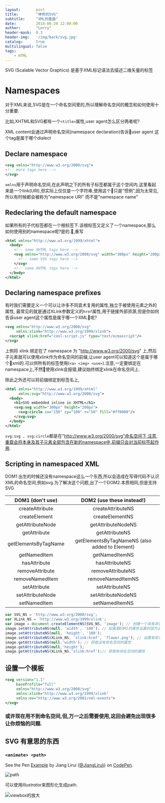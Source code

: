 ```yaml
---
layout:       post
title:        "神奇的SVG"
subtitle:     "XML的重器"
date:         2018-06-20 12:00:00
author:       "Lorry"
header-mask:  0.3
header-img:   '/img/back/svg.jpg'
catalog:      true
multilingual: false
tags:
    - HTML
---
```


SVG (Scalable Vector Graphics) 是基于XML标记语法去描述二维矢量的标签

# Namespaces

对于XML来说,SVG是在一个命名空间里的,所以理解命名空间的概念和如何使用十分重要.

比如,XHTML和SVG都有一个`<title>`属性,user agent怎么区分两者呢?

XML content会通过声明命名空间(namespace declaration)告诉user agent 这个tag是属于哪个dialect

## Declare namespace

```xml
<svg xmlns="http://www.w3.org/2000/svg">
<!-- more tags here -->
</svg>
```
`xmlns`用于声明命名空间,在此声明之下的所有子标签都属于这个空间内.这里看起来是一个link(URI),但实际上仅仅是一个字符串,使用这个只是"惯例",因为太常见,所以有时候都会被称为"namespace URI" 而不是"namespace name"

## Redeclaring the default namespace

如果所有的子代标签都在一个根标签下.该根标签又定义了一个namespace,那么如何使用别的namespace呢?是的.,重写

```xml
<html xmlns="http://www.w3.org/1999/xhtml">
  <body>
    <!-- some XHTML tags here -->
    <svg xmlns="http://www.w3.org/2000/svg" width="300px" height="200px">
      <!-- some SVG tags here -->
    </svg>
    <!-- some XHTML tags here -->
  </body>
</html>
```

## Declaring namespace prefixes

有时我们需要定义一个可以让许多不同袁术复用的属性,独立于被使用元素之外的属性, 最常见的就是通过XLink参数定义的`href`属性,用于链接外部资源,但是你如何告诉user agent这个属性是属于哪一个XML呢?

```xml
<svg xmlns="http://www.w3.org/2000/svg"
     xmlns:xlink="http://www.w3.org/1999/xlink">
  <script xlink:href="cool-script.js" type="text/ecmascript"/>
</svg>
```
上例将 xlink 绑定在了 namespace 为 "http://www.w3.org/2000/svg" 上,然后子元素就可以使用xlink作为命名空间的前缀,让user agent可以知道这个是属于哪个xml的.可以供所有的标签使用(`<a> <img> <use>`).注意,一定要绑定在namespace上,不然使用xlink会报错,建议始终绑定xlink在命名空间上.

除此之外还可以将前缀绑定到标签名上,
```xml
<html xmlns="http://www.w3.org/1999/xhtml" 
      xmlns:svg="http://www.w3.org/2000/svg">
  <body>
    <h1>SVG embedded inline in XHTML</h1>
    <svg:svg width="300px" height="200px">
      <svg:circle cx="150" cy="100" r="50" fill="#ff0000"/>
    </svg:svg>
  </body>
</html>
```

`svg:svg , svg:circle`都是在"http://www.w3.org/2000/svg"命名空间下,注意,重载会将本身及其子元素全部包含在新的namespace中,前缀只会对当前标签起作用.

## Scripting in namespaced XML

DOM1 出生的时候还没有namespace这么一个东西,所以会造成在写得代码不认识XML的命名空间,例如svg.为了解决这个问题,出了一个DOM2.本质相同,但是支持SVG

DOM1 (don't use) | DOM2 (use these instead!)
:----------------: | :------------------------:
createAttribute	| createAttributeNS
createElement	| createElementNS
getAttributeNode	| getAttributeNodeNS
getAttribute	| getAttributeNS
getElementsByTagName	| getElementsByTagNameNS (also added to Element)
getNamedItem	| getNamedItemNS
hasAttribute	| hasAttributeNS
removeAttribute	| removeAttributeNS
removeNamedItem	| removeNamedItemNS
setAttribute	| setAttributeNS
setAttributeNode	| setAttributeNodeNS
setNamedItem	| setNamedItemNS

```js
var SVG_NS = 'http://www.w3.org/2000/svg';
var XLink_NS = 'http://www.w3.org/1999/xlink';
var image = document.createElementNS(SVG_NS, 'image'); // 创建一个具有命名空间的标签
image.setAttributeNS(null, 'width', '100'); // 如果是DOM1的属性设置时因为没有命名空间的概念,所以设置为null
image.setAttributeNS(null, 'height', '100');
image.setAttributeNS(XLink_NS, 'xlink:href', 'flower.png'); // 设置有命名空间的属性
image.getAttributeNS(null,'width'); // 获取没有命名空间的属性
image.getAttributeNS(null,'height');
image.getAttributeNS(XLink_NS,'xlink:href');// 获取有命名空间的属性
```

## 设置一个模板

```xml
<svg version="1.1"
     baseProfile="full"
     xmlns="http://www.w3.org/2000/svg"
     xmlns:xlink="http://www.w3.org/1999/xlink"
     xmlns:ev="http://www.w3.org/2001/xml-events">
</svg>
```

### 或许现在用不到命名空间,但,万一之后需要使用,这回会避免出现很多让你烦恼的问题.

## SVG 有意思的东西

### `<animate> <path>`

<p data-height="500" data-theme-id="0" data-slug-hash="rKdqEB" data-default-tab="html,result" data-user="JiangLiruii" data-embed-version="2" data-pen-title="Example" class="codepen">See the Pen <a href="https://codepen.io/JiangLiruii/pen/rKdqEB/">Example</a> by Jiang Lirui (<a href="https://codepen.io/JiangLiruii">@JiangLiruii</a>) on <a href="https://codepen.io">CodePen</a>.</p>
<script async src="https://static.codepen.io/assets/embed/ei.js"></script>

![path](https://developer.mozilla.org/@api/deki/files/345/=SVGArcs_Flags.png)

可以使用*Illustrator*来图形化生成path.


![viewbox的放大](https://image.zhangxinxu.com/image/blog/201408/2014-08-27_105046-viewbox.gif)